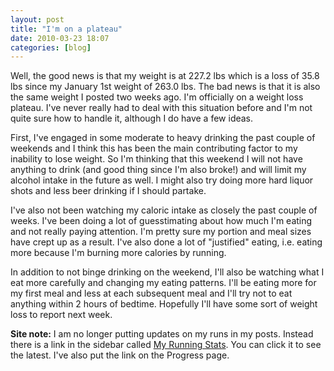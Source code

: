 ```yaml
---
layout: post
title: "I'm on a plateau"
date: 2010-03-23 18:07
categories: [blog]
---
```

Well, the good news is that my weight is at 227.2 lbs which is a loss of 35.8 lbs since my January 1st weight of 263.0 lbs. The bad news is that it is also the same weight I posted two weeks ago. I'm officially on a weight loss plateau. I've never really had to deal with this situation before and I'm not quite sure how to handle it, although I do have a few ideas.

First, I've engaged in some moderate to heavy drinking the past couple of weekends and I think this has been the main contributing factor to my inability to lose weight. So I'm thinking that this weekend I will not have anything to drink (and good thing since I'm also broke!) and will limit my alcohol intake in the future as well. I might also try doing more hard liquor shots and less beer drinking if I should partake.

I've also not been watching my caloric intake as closely the past couple of weeks. I've been doing a lot of guesstimating about how much I'm eating and not really paying attention. I'm pretty sure my portion and meal sizes have crept up as a result. I've also done a lot of "justified" eating, i.e. eating more because I'm burning more calories by running.

In addition to not binge drinking on the weekend, I'll also be watching what I eat more carefully and changing my eating patterns. I'll be eating more for my first meal and less at each subsequent meal and I'll try not to eat anything within 2 hours of bedtime. Hopefully I'll have some sort of weight loss to report next week.

**Site note:** I am no longer putting updates on my runs in my posts. Instead there is a link in the sidebar called [My Running Stats](http://www.runningahead.com/logs/4f7d3c575b9f42c3b8e8865f58985273). You can click it to see the latest. I've also put the link on the Progress page.
